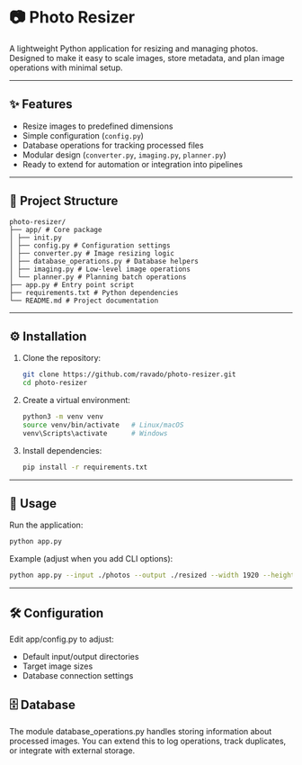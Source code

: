 # 📷 Photo Resizer

A lightweight Python application for resizing and managing photos.  
Designed to make it easy to scale images, store metadata, and plan image operations with minimal setup.

---

## ✨ Features
- Resize images to predefined dimensions
- Simple configuration (`config.py`)
- Database operations for tracking processed files
- Modular design (`converter.py`, `imaging.py`, `planner.py`)
- Ready to extend for automation or integration into pipelines

---

## 📂 Project Structure

```
photo-resizer/
├── app/ # Core package
│ ├── init.py
│ ├── config.py # Configuration settings
│ ├── converter.py # Image resizing logic
│ ├── database_operations.py # Database helpers
│ ├── imaging.py # Low-level image operations
│ └── planner.py # Planning batch operations
├── app.py # Entry point script
├── requirements.txt # Python dependencies
└── README.md # Project documentation
```

---

## ⚙️ Installation

1. Clone the repository:
   ```bash
   git clone https://github.com/ravado/photo-resizer.git
   cd photo-resizer
   ```

2. Create a virtual environment:
    ```bash
    python3 -m venv venv
    source venv/bin/activate   # Linux/macOS
    venv\Scripts\activate      # Windows
    ```

3. Install dependencies:
    ```bash
    pip install -r requirements.txt
    ```


---

## 🚀 Usage

Run the application:
```bash
python app.py
```

Example (adjust when you add CLI options):
```bash
python app.py --input ./photos --output ./resized --width 1920 --height 1080
```

---

## 🛠 Configuration

Edit app/config.py to adjust:
- Default input/output directories
- Target image sizes
- Database connection settings

## 🗄 Database

The module database_operations.py handles storing information about processed images.
You can extend this to log operations, track duplicates, or integrate with external storage.